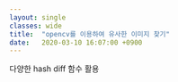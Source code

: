 ```yaml
---
layout: single
classes: wide
title:  "opencv를 이용하여 유사한 이미지 찾기"
date:   2020-03-10 16:07:00 +0900
---
```


다양한 hash diff 함수 활용
